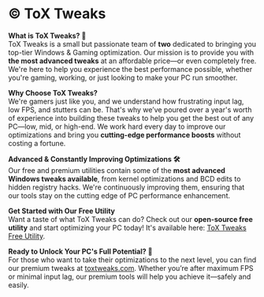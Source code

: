 # © ToX Tweaks

**What is ToX Tweaks? 🤔**  
ToX Tweaks is a small but passionate team of **two** dedicated to bringing you top-tier Windows & Gaming optimization. Our mission is to provide you with **the most advanced tweaks** at an affordable price—or even completely free. We're here to help you experience the best performance possible, whether you're gaming, working, or just looking to make your PC run smoother.

**Why Choose ToX Tweaks?**  
We're gamers just like you, and we understand how frustrating input lag, low FPS, and stutters can be. That's why we’ve poured over a year's worth of experience into building these tweaks to help you get the best out of any PC—low, mid, or high-end. We work hard every day to improve our optimizations and bring you **cutting-edge performance boosts** without costing a fortune.

**Advanced & Constantly Improving Optimizations 🛠️**  
Our free and premium utilities contain some of the **most advanced Windows tweaks available**, from kernel optimizations and BCD edits to hidden registry hacks. We're continuously improving them, ensuring that our tools stay on the cutting edge of PC performance enhancement.

**Get Started with Our Free Utility**  
Want a taste of what ToX Tweaks can do? Check out our **open-source free utility** and start optimizing your PC today! It's available here: [ToX Tweaks Free Utility](https://github.com/ToXTweaks/ToX-Free-Utility).

**Ready to Unlock Your PC's Full Potential? 🚀**  
For those who want to take their optimizations to the next level, you can find our premium tweaks at [toxtweaks.com](https://toxtweaks.com). Whether you’re after maximum FPS or minimal input lag, our premium tools will help you achieve it—safely and easily.
